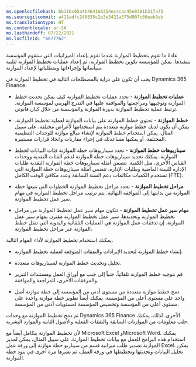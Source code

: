 ```yaml
---
ms.openlocfilehash: bb116c65a4b464166354ec4cac45e0381b317a75
ms.sourcegitcommit: a411adfc246835c2e3e3421a575d907c66eab3eb
ms.translationtype: HT
ms.contentlocale: ar-SA
ms.lasthandoff: 07/22/2021
ms.locfileid: "6677762"
---
```

عادةً ما تقوم بتخطيط الموازنة عندما تقوم بإعداد الميزانيات التي ستقوم المؤسسة بتنفيذها. يمكن للمؤسسة تكوين تخطيط الموازنة، ثم إعداد عمليات تخطيط الموازنة لتلبية سياساتها وإجراءاتها ومتطلباتها لإعداد الموازنة.

يجب أن تكون على دراية بالمصطلحات التالية في تخطيط الموازنة في Dynamics 365 Finance.

-   **عمليات تخطيط الموازنة** - تحدد عمليات تخطيط الموازنة كيف يمكن تحديث خطط الموازنة وتوجيهها ومراجعتها والموافقة عليها في التدرج الهرمي لمؤسسة الموازنة. ترتبط عملية تخطيط الموازنة بدورة الموازنة والمؤسسة من خلال كيان قانوني.

-   **خطط الموازنة** - تحتوي خطط الموازنة على بيانات الموازنة لعملية تخطيط الموازنة. يمكن أن يكون لديك خطط موازنة متعددة يتم استخدامها لأغراض مختلفة. على سبيل المثال، يمكن استخدام خطط الموازنة لإنشاء مبالغ موازنة للوحدات التنظيمية المختلفة، أو يمكنها مساعدتك في إجراء مقارنات واتخاذ قرارات مستنيرة.

-   **سيناريوهات خطط الموازنة** - تحدد سيناريوهات خطة الموازنة فئات البيانات لخطط الموازنة. يمكنك تحديد سيناريوهات خطة الموازنة لدعم الفئات النقدية ووحدات القياس الأخرى، مثل الكمية. تتضمن أمثلة سيناريوهات خطة الموازنة النقدية طلبات الإدارة للسنة الماضية وطلبات الإدارة. تتضمن أمثلة سيناريوهات خطة الموازنة التي تستخدم الكميات مكالمات دعم السنة السابقة وعدد مكافئ الوقت الكامل (FTE).

-   **مراحل تخطيط الموازنة** - تحدد مراحل تخطيط الموازنة الخطوات التي تتبعها خطة الموازنة من بدايتها إلى الموافقة النهائية. يتم ترتيب مراحل تخطيط الموازنة في مهام سير عمل تخطيط الموازنة.

-   **مهام سير عمل تخطيط الموازنة** - تتكون مهام سير عمل تخطيط الموازنة من مراحل تخطيط الموازنة وتحديدها. سير عمل تخطيط الموازنة مقترن بمهام سير عمل الموازنة. إن تدفقات عمل الموازنة هي العمليات التلقائية واليدوية التي تنقل خطط الموازنة عبر مراحل تخطيط الموازنة.

يمكنك استخدام تخطيط الموازنة لأداء المهام التالية.

-   إنشاء خطط الموازنة لتحديد الإيرادات والنفقات المتوقعة لعملية تخطيط الموازنة.

-   تحليل وتحديث خطط الموازنة لسيناريوهات متعددة.

-   قم بتوجيه خطط الموازنة تلقائياً، جنباً إلى جنب مع أوراق العمل ومستندات التبرير والمرفقات الأخرى، للمراجعة والموافقة.

-   دمج خطط موازنة متعددة من مستوى أدنى من المؤسسة إلى خطة موازنة أصل واحد على مستوى أعلى من المؤسسة. يمكنك أيضاً تطوير خطة موازنة واحدة على مستوى أعلى من المؤسسة وتخصيص المؤسسة لمستويات أدنى من المؤسسة.

تم دمج تخطيط الموازنة مع وحدات Dynamics 365 Finance الأخرى. لذلك، يمكنك جلب معلومات من الموازنات السابقة والنفقات الفعلية والأصول الثابتة والموارد البشرية.

لأن تخطيط الموازنة يتكامل أيضاً مع Microsoft Excel وMicrosoft Word، يمكنك استخدام هذه البرامج للعمل مع بيانات تخطيط الموازنة. على سبيل المثال، يمكن لمدير الموازنة تصدير طلب ميزانية قسم من سيناريو خطة موازنة إلى ورقة عمل Excel. يمكن تحليل البيانات وتحديثها وتخطيطها في ورقة العمل، ثم نشرها مرة أخرى في بنود خطة الموازنة. 
